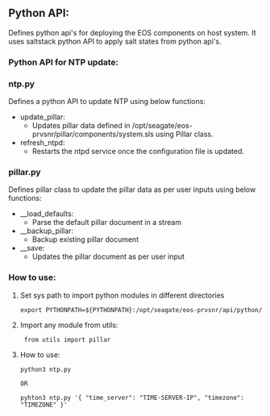 ## Python API:
Defines python api's for deploying the EOS components on host system. It uses saltstack python API to apply salt states from python api's.

### Python API for NTP update:

### ntp.py
Defines a python API to update NTP using below functions:
- update_pillar: 
    - Updates pillar data defined in /opt/seagate/eos-prvsnr/pillar/components/system.sls using Pillar class.
- refresh_ntpd: 
    - Restarts the ntpd service once the configuration file is updated.

### pillar.py
Defines pillar class to update the pillar data as per user inputs using below functions:
- __load_defaults:
    - Parse the default pillar document in a stream
- __backup_pillar:
    - Backup existing pillar document
- __save:
    - Updates the pillar document as per user input 

### How to use:
1. Set sys path to import python modules in different directories
    ```
    export PYTHONPATH=${PYTHONPATH}:/opt/seagate/eos-prvsnr/api/python/ 
    ```
2. Import any module from utils:
    ```
     from utils import pillar
    ```
3.  How to use:
    ```
    python3 ntp.py

    OR

    pyhton3 ntp.py '{ "time_server": "TIME-SERVER-IP", "timezone": "TIMEZONE" }'
    ```
